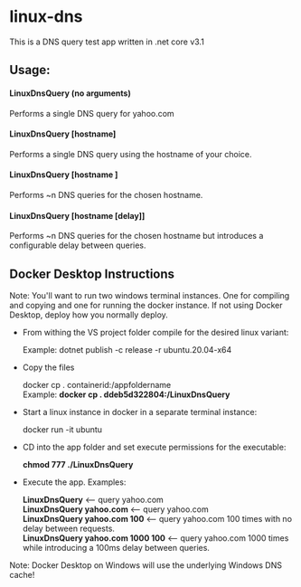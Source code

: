 # linux-dns  

This is a DNS query test app written in .net core v3.1 

## Usage:

#### __LinuxDnsQuery__ (no arguments) 
Performs a single DNS query for yahoo.com  

#### __LinuxDnsQuery [hostname]__ 
Performs a single DNS query using the hostname of your choice. 

#### __LinuxDnsQuery [hostname <iterations>]__ 
Performs ~n DNS queries for the chosen hostname. 

#### __LinuxDnsQuery [hostname <iterations> [delay]]__ 
Performs ~n DNS queries for the chosen hostname but introduces a configurable delay between queries.  
  
    
    
## Docker Desktop Instructions

Note: You'll want to run two windows terminal instances. One for compiling and copying and one for running the docker instance. If not using Docker Desktop, deploy how you normally deploy.

- From withing the VS project folder compile for the desired linux variant: 

    Example: dotnet publish -c release -r ubuntu.20.04-x64 

- Copy the files

    docker cp . containerid:/appfoldername  
    Example: __docker cp . ddeb5d322804:/LinuxDnsQuery__

- Start a linux instance in docker in a separate terminal instance:

     docker run -it ubuntu

- CD into the app folder and set execute permissions for the executable:

    __chmod 777 ./LinuxDnsQuery__

- Execute the app. Examples:

    __LinuxDnsQuery__ <-- query yahoo.com  
    __LinuxDnsQuery yahoo.com__ <-- query yahoo.com  
    __LinuxDnsQuery yahoo.com 100__ <-- query yahoo.com 100 times with no delay between requests.  
    __LinuxDnsQuery yahoo.com 1000 100__ <-- query yahoo.com 1000 times while introducing a 100ms delay between queries.

Note: Docker Desktop on Windows will use the underlying Windows DNS cache!